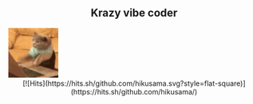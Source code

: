 <h2 align="center">
Krazy vibe coder 
</h2>

 
<img src="cat-typing.gif" width="100" />

<div align="center"> 
[![Hits](https://hits.sh/github.com/hikusama.svg?style=flat-square)](https://hits.sh/github.com/hikusama/)
</div>



